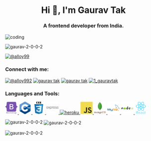 <h1 align="center">Hi 👋, I'm Gaurav Tak</h1>
<h3 align="center">A frontend developer from India.</h3>
<img align="center" alt="coding" width=400 src="https://i.gifer.com/6tXM.gif">

<p align="left"> <img src="https://komarev.com/ghpvc/?username=gaurav-2-0-0-2&label=Profile%20views&color=0e75b6&style=flat" alt="gaurav-2-0-0-2" /> </p>

<p align="left"> <a href="https://twitter.com/@alloy99" target="blank"><img src="https://img.shields.io/twitter/follow/@alloy99?logo=twitter&style=for-the-badge" alt="@alloy99" /></a> </p>

<h3 align="left">Connect with me:</h3>
<p align="left">
<a href="https://twitter.com/@alloy992" target="blank"><img align="center" src="https://raw.githubusercontent.com/rahuldkjain/github-profile-readme-generator/master/src/images/icons/Social/twitter.svg" alt="@alloy992" height="30" width="40" /></a>
<a href="https://linkedin.com/in/gaurav tak" target="blank"><img align="center" src="https://raw.githubusercontent.com/rahuldkjain/github-profile-readme-generator/master/src/images/icons/Social/linked-in-alt.svg" alt="gaurav tak" height="30" width="40" /></a>
<a href="https://codesandbox.com/gaurav tak" target="blank"><img align="center" src="https://raw.githubusercontent.com/rahuldkjain/github-profile-readme-generator/master/src/images/icons/Social/codesandbox.svg" alt="gaurav tak" height="30" width="40" /></a>
<a href="https://instagram.com/1_gauravtak" target="blank"><img align="center" src="https://raw.githubusercontent.com/rahuldkjain/github-profile-readme-generator/master/src/images/icons/Social/instagram.svg" alt="1_gauravtak" height="30" width="40" /></a>
</p>

<h3 align="left">Languages and Tools:</h3>
<p align="left"> <a href="https://getbootstrap.com" target="_blank" rel="noreferrer"> <img src="https://raw.githubusercontent.com/devicons/devicon/master/icons/bootstrap/bootstrap-plain-wordmark.svg" alt="bootstrap" width="40" height="40"/> </a> <a href="https://www.w3schools.com/cpp/" target="_blank" rel="noreferrer"> <img src="https://raw.githubusercontent.com/devicons/devicon/master/icons/cplusplus/cplusplus-original.svg" alt="cplusplus" width="40" height="40"/> </a> <a href="https://www.w3schools.com/css/" target="_blank" rel="noreferrer"> <img src="https://raw.githubusercontent.com/devicons/devicon/master/icons/css3/css3-original-wordmark.svg" alt="css3" width="40" height="40"/> </a> <a href="https://expressjs.com" target="_blank" rel="noreferrer"> <img src="https://raw.githubusercontent.com/devicons/devicon/master/icons/express/express-original-wordmark.svg" alt="express" width="40" height="40"/> </a> <a href="https://heroku.com" target="_blank" rel="noreferrer"> <img src="https://www.vectorlogo.zone/logos/heroku/heroku-icon.svg" alt="heroku" width="40" height="40"/> </a> <a href="https://developer.mozilla.org/en-US/docs/Web/JavaScript" target="_blank" rel="noreferrer"> <img src="https://raw.githubusercontent.com/devicons/devicon/master/icons/javascript/javascript-original.svg" alt="javascript" width="40" height="40"/> </a> <a href="https://www.mongodb.com/" target="_blank" rel="noreferrer"> <img src="https://raw.githubusercontent.com/devicons/devicon/master/icons/mongodb/mongodb-original-wordmark.svg" alt="mongodb" width="40" height="40"/> </a> <a href="https://www.mysql.com/" target="_blank" rel="noreferrer"> <img src="https://raw.githubusercontent.com/devicons/devicon/master/icons/mysql/mysql-original-wordmark.svg" alt="mysql" width="40" height="40"/> </a> <a href="https://nodejs.org" target="_blank" rel="noreferrer"> <img src="https://raw.githubusercontent.com/devicons/devicon/master/icons/nodejs/nodejs-original-wordmark.svg" alt="nodejs" width="40" height="40"/> </a> <a href="https://reactjs.org/" target="_blank" rel="noreferrer"> <img src="https://raw.githubusercontent.com/devicons/devicon/master/icons/react/react-original-wordmark.svg" alt="react" width="40" height="40"/> </a> </p>

<p><img align="left" src="https://github-readme-stats.vercel.app/api/top-langs?username=gaurav-2-0-0-2&show_icons=true&locale=en&layout=compact" alt="gaurav-2-0-0-2" /></p>

<p>&nbsp;<img align="center" src="https://github-readme-stats.vercel.app/api?username=gaurav-2-0-0-2&show_icons=true&locale=en" alt="gaurav-2-0-0-2" /></p>

<p><img align="center" src="https://github-readme-streak-stats.herokuapp.com/?user=gaurav-2-0-0-2&" alt="gaurav-2-0-0-2" /></p>
